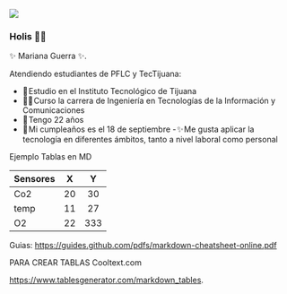![](https://images.cooltext.com/5643134.gif)


### Holis 👋💖 

✨ Mariana Guerra ✨.

Atendiendo estudiantes de PFLC y TecTijuana:

- 💟 Estudio en el Instituto Tecnológico de Tijuana
- 👩‍💻 Curso la carrera de Ingeniería en Tecnologías de la Información y Comunicaciones
- 💙 Tengo 22 años
- 🌺 Mi cumpleaños es el 18 de septiembre
- ✨ Me gusta aplicar la tecnología en diferentes ámbitos, tanto a nivel laboral como personal



Ejemplo Tablas en MD

| Sensores 	|  X 	|  Y  	|
|----------	|:--:	|:---:	|
| Co2      	| 20 	|  30 	|
| temp     	| 11 	|  27 	|
| O2       	| 22 	| 333 	|

Guias:
https://guides.github.com/pdfs/markdown-cheatsheet-online.pdf

PARA CREAR TABLAS
Cooltext.com

https://www.tablesgenerator.com/markdown_tables.
